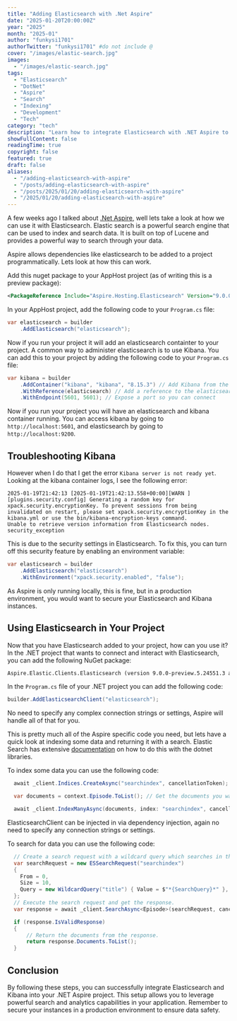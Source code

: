 ```yaml
---
title: "Adding Elasticsearch with .Net Aspire"
date: "2025-01-20T20:00:00Z"
year: "2025"
month: "2025-01"
author: "funkysi1701"
authorTwitter: "funkysi1701" #do not include @
cover: "/images/elastic-search.jpg"
images:
  - "/images/elastic-search.jpg"
tags:
  - "Elasticsearch"
  - "DotNet"
  - "Aspire"
  - "Search"
  - "Indexing"
  - "Development"
  - "Tech"
category: "tech"
description: "Learn how to integrate Elasticsearch with .NET Aspire to enhance your application's search capabilities using powerful indexing and search features."
showFullContent: false
readingTime: true
copyright: false
featured: true
draft: false
aliases:
  - "/adding-elasticsearch-with-aspire"
  - "/posts/adding-elasticsearch-with-aspire"
  - "/posts/2025/01/20/adding-elasticsearch-with-aspire"
  - "/2025/01/20/adding-elasticsearch-with-aspire"
---
```

A few weeks ago I talked about [.Net Aspire](/posts/2024/aspire/), well lets take a look at how we can use it with Elasticsearch. Elastic search is a powerful search engine that can be used to index and search data. It is built on top of Lucene and provides a powerful way to search through your data.

Aspire allows dependencies like elasticsearch to be added to a project programmatically. Lets look at how this can work.

Add this nuget package to your AppHost project (as of writing this is a preview package):

```xml
<PackageReference Include="Aspire.Hosting.Elasticsearch" Version="9.0.0-preview.5.24551.3" />
```

In your AppHost project, add the following code to your `Program.cs` file:

```csharp
var elasticsearch = builder
    .AddElasticsearch("elasticsearch");
```

Now if you run your project it will add an elasticsearch containter to your project. A common way to administer elasticsearch is to use Kibana. You can add this to your project by adding the following code to your `Program.cs` file:

```csharp
var kibana = builder
    .AddContainer("kibana", "kibana", "8.15.3") // Add Kibana from the image kibana, and tag 8.15.3 and give it a name kibana
    .WithReference(elasticsearch) // Add a reference to the elasticsearch container
    .WithEndpoint(5601, 5601); // Expose a port so you can connect
```

Now if you run your project you will have an elasticsearch and kibana container running. You can access kibana by going to `http://localhost:5601`, and elasticsearch by going to `http://localhost:9200`.

## Troubleshooting Kibana

However when I do that I get the error `Kibana server is not ready yet`. Looking at the kibana container logs, I see the following error:

```log
2025-01-19T21:42:13 [2025-01-19T21:42:13.558+00:00][WARN ][plugins.security.config] Generating a random key for xpack.security.encryptionKey. To prevent sessions from being invalidated on restart, please set xpack.security.encryptionKey in the kibana.yml or use the bin/kibana-encryption-keys command.
Unable to retrieve version information from Elasticsearch nodes. security_exception
```

This is due to the security settings in Elasticsearch. To fix this, you can turn off this security feature by enabling an environment variable:

```csharp
var elasticsearch = builder
    .AddElasticsearch("elasticsearch")
    .WithEnvironment("xpack.security.enabled", "false");
```

As Aspire is only running locally, this is fine, but in a production environment, you would want to secure your Elasticsearch and Kibana instances.

## Using Elasticsearch in Your Project

Now that you have Elasticsearch added to your project, how can you use it? In the .NET project that wants to connect and interact with Elasticsearch, you can add the following NuGet package:

```txt
Aspire.Elastic.Clients.Elasticsearch (version 9.0.0-preview.5.24551.3 as of writing)
```

In the `Program.cs` file of your .NET project you can add the following code:

```csharp
builder.AddElasticsearchClient("elasticsearch");
```

No need to specify any complex connection strings or settings, Aspire will handle all of that for you.

This is pretty much all of the Aspire specific code you need, but lets have a quick look at indexing some data and returning it with a search. Elastic Search has extensive [documentation](https://www.elastic.co/guide/en/elasticsearch/client/net-api/current/examples.html) on how to do this with the dotnet libraries.

To index some data you can use the following code:

```csharp
  await _client.Indices.CreateAsync("searchindex", cancellationToken); // Create an index called searchindex

  var documents = context.Episode.ToList(); // Get the documents you want to index from Entity Framework or any other source

  await _client.IndexManyAsync(documents, index: "searchindex", cancellationToken); // Index the documents into the searchindex index
```

ElasticsearchClient can be injected in via dependency injection, again no need to specify any connection strings or settings.

To search for data you can use the following code:

```csharp
  // Create a search request with a wildcard query which searches in the title field of your indexed documents.
  var searchRequest = new ESSearchRequest("searchindex")
  {
    From = 0,
    Size = 10,
    Query = new WildcardQuery("title") { Value = $"*{SearchQuery}*" },
  };
  // Execute the search request and get the response.
  var response = await _client.SearchAsync<Episode>(searchRequest, cancellationToken);

  if (response.IsValidResponse)
  {
      // Return the documents from the response.
      return response.Documents.ToList();
  }
```

## Conclusion

By following these steps, you can successfully integrate Elasticsearch and Kibana into your .NET Aspire project. This setup allows you to leverage powerful search and analytics capabilities in your application. Remember to secure your instances in a production environment to ensure data safety.
